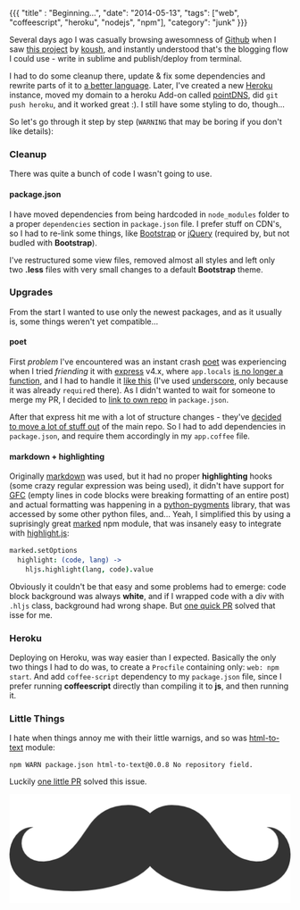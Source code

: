 {{{
  "title" : "Beginning...",
  "date": "2014-05-13",
  "tags": ["web", "coffeescript", "heroku", "nodejs", "npm"],
  "category": "junk"
}}}

Several days ago I was casually browsing awesomness of [Github](http://github.com) when I saw [this project](https://github.com/koush/koush.com) 
by [koush](https://github.com/koush), and instantly understood that's the blogging flow I could use - write in sublime and 
publish/deploy from terminal.

I had to do some cleanup there, update & fix some dependencies and rewrite parts of it to [a better language](http://coffeescript.org/).
Later, I've created a new [Heroku](https://www.heroku.com/) instance, moved my domain to a heroku Add-on called [pointDNS](https://addons.heroku.com/pointdns),
did `git push heroku`, and it worked great :). I still have some styling to do, though...

So let's go through it step by step (`WARNING` that may be boring if you don't like details):


### Cleanup
There was quite a bunch of code I wasn't going to use.

#### package.json
I have moved dependencies from being hardcoded in `node_modules` folder to a proper `dependencies` section in `package.json`
file. I prefer stuff on CDN's, so I had to re-link some things, like [Bootstrap](http://getbootstrap.com/) or [jQuery](http://jquery.com)
(required by, but not budled with **Bootstrap**).

I've restructured some view files, removed almost all styles and left only two **.less** files with very small changes to
a default **Bootstrap** theme.


### Upgrades
From the start I wanted to use only the newest packages, and as it usually is, some things weren't yet compatible...

#### poet
First _problem_ I've encountered was an instant crash [poet](https://github.com/jsantell/poet) was experiencing when I 
tried _friending_ it with [express](http://expressjs.com/) v4.x, where `app.locals` 
[is no longer a function](https://github.com/visionmedia/express/wiki/Migrating-from-3.x-to-4.x#reslocals), and I had to
handle it [like this](https://github.com/jsantell/poet/pull/88/files) (I've used [underscore](http://underscorejs.org/), 
only because it was already `require`d there). As I didn't wanted to wait for someone to merge my PR, I decided to 
[link to own repo](https://github.com/chester1000/meeDamian.com/blob/cf8c24355dce30b395ca790718fcd84815b4323b/package.json#L12) 
in `package.json`.

After that express hit me with a lot of structure changes - they've [decided to move a lot of stuff out](https://github.com/senchalabs/connect#middleware) 
of the main repo. So I had to add dependencies in `package.json`, and require them accordingly in my `app.coffee` file.

#### markdown + highlighting
Originally [markdown](https://github.com/evilstreak/markdown-js) was used, but it had no proper **highlighting** hooks 
(some crazy regular expression was being used), it didn't have support for [GFC](https://help.github.com/articles/github-flavored-markdown) 
(empty lines in code blocks were breaking formatting of an entire post) and actual formatting was happening in a [python-pygments](http://pygments.org/) 
library, that was accessed by some other python files, and... Yeah, I simplified this by using a suprisingly great [marked](https://github.com/chjj/marked)
npm module, that was insanely easy to integrate with [highlight.js](http://highlightjs.org/):

```coffeescript
marked.setOptions
  highlight: (code, lang) ->
    hljs.highlight(lang, code).value
```

Obviously it couldn't be that easy and some problems had to emerge: code block background was always **white**, and if I 
wrapped code with a div with `.hljs` class, background had wrong shape. But [one quick PR](https://github.com/chjj/marked/pulls) 
solved that isse for me.


### Heroku
Deploying on Heroku, was way easier than I expected. Basically the only two things I had to do was, to create a `Procfile`
containing only: `web: npm start`. And add `coffee-script` dependency to my `package.json` file, since I prefer running 
**coffeescript** directly than compiling it to **js**, and then running it.


### Little Things
I hate when things annoy me with their little warnigs, and so was [html-to-text](https://github.com/werk85/node-html-to-text) 
module:

```
npm WARN package.json html-to-text@0.0.8 No repository field.
```

Luckily [one little PR](https://github.com/werk85/node-html-to-text/pull/19) solved this issue.

![Awesome mustache](/images/mustache512_short.png)